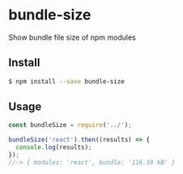 # bundle-size

Show bundle file size of npm modules

## Install

```sh
$ npm install --save bundle-size
```

## Usage

```js
const bundleSize = require('../');

bundleSize('react').then((results) => {
  console.log(results);
});
//-> { modules: 'react', bundle: '116.39 kB' }
```
